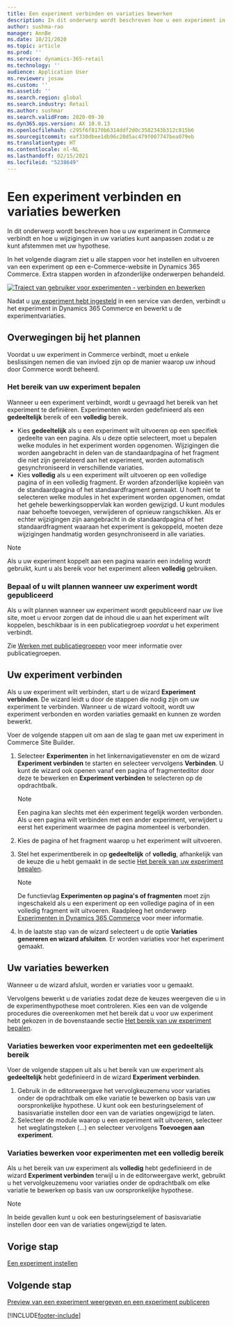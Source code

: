 ```yaml
---
title: Een experiment verbinden en variaties bewerken
description: In dit onderwerp wordt beschreven hoe u een experiment in een service van derden verbindt met Dynamics 365 Commerce en hoe u variaties voor het experiment bewerkt.
author: sushma-rao
manager: AnnBe
ms.date: 10/21/2020
ms.topic: article
ms.prod: ''
ms.service: dynamics-365-retail
ms.technology: ''
audience: Application User
ms.reviewer: josaw
ms.custom: ''
ms.assetid: ''
ms.search.region: global
ms.search.industry: Retail
ms.author: sushmar
ms.search.validFrom: 2020-09-30
ms.dyn365.ops.version: AX 10.0.13
ms.openlocfilehash: c295f6f8170b6314ddf2d0c3582343b312c815b6
ms.sourcegitcommit: eaf330dbee1db96c20d5ac479f007747bea079eb
ms.translationtype: HT
ms.contentlocale: nl-NL
ms.lasthandoff: 02/15/2021
ms.locfileid: "5238649"
---
```

# <a name="connect-an-experiment-and-edit-variations"></a>Een experiment verbinden en variaties bewerken

In dit onderwerp wordt beschreven hoe u uw experiment in Commerce verbindt en hoe u wijzigingen in uw variaties kunt aanpassen zodat u ze kunt afstemmen met uw hypothese. 

In het volgende diagram ziet u alle stappen voor het instellen en uitvoeren van een experiment op een e-Commerce-website in Dynamics 365 Commerce. Extra stappen worden in afzonderlijke onderwerpen behandeld.

[ ![Traject van gebruiker voor experimenten - verbinden en bewerken](./media/experimentation_connect_edit.svg) ](./media/experimentation_connect_edit.svg#lightbox)

Nadat u [uw experiment hebt ingesteld](experimentation-setup.md) in een service van derden, verbindt u het experiment in Dynamics 365 Commerce en bewerkt u de experimentvariaties.

## <a name="planning-considerations"></a>Overwegingen bij het plannen

Voordat u uw experiment in Commerce verbindt, moet u enkele beslissingen nemen die van invloed zijn op de manier waarop uw inhoud door Commerce wordt beheerd.

### <a name="determine-the-scope-of-your-experiment"></a>Het bereik van uw experiment bepalen
Wanneer u een experiment verbindt, wordt u gevraagd het bereik van het experiment te definiëren. Experimenten worden gedefinieerd als een **gedeeltelijk** bereik of een **volledig** bereik.
- Kies **gedeeltelijk** als u een experiment wilt uitvoeren op een specifiek gedeelte van een pagina. Als u deze optie selecteert, moet u bepalen welke modules in het experiment worden opgenomen. Wijzigingen die worden aangebracht in delen van de standaardpagina of het fragment die niet zijn gerelateerd aan het experiment, worden automatisch gesynchroniseerd in verschillende variaties.
- Kies **volledig** als u een experiment wilt uitvoeren op een volledige pagina of in een volledig fragment. Er worden afzonderlijke kopieën van de standaardpagina of het standaardfragment gemaakt. U hoeft niet te selecteren welke modules in het experiment worden opgenomen, omdat het gehele bewerkingsoppervlak kan worden gewijzigd. U kunt modules naar behoefte toevoegen, verwijderen of opnieuw rangschikken. Als er echter wijzigingen zijn aangebracht in de standaardpagina of het standaardfragment waaraan het experiment is gekoppeld, moeten deze wijzigingen handmatig worden gesynchroniseerd in alle variaties.

<!-- not to editors, we're adding an image here to illustrate the difference. it will help.) -->

> [!NOTE]
> Als u uw experiment koppelt aan een pagina waarin een indeling wordt gebruikt, kunt u als bereik voor het experiment alleen **volledig** gebruiken.

### <a name="decide-if-you-want-to-schedule-when-your-experiment-is-published"></a>Bepaal of u wilt plannen wanneer uw experiment wordt gepubliceerd
Als u wilt plannen wanneer uw experiment wordt gepubliceerd naar uw live site, moet u ervoor zorgen dat de inhoud die u aan het experiment wilt koppelen, beschikbaar is in een publicatiegroep *voordat* u het experiment verbindt. 

Zie [Werken met publicatiegroepen](publish-groups.md) voor meer informatie over publicatiegroepen.


## <a name="connect-your-experiment"></a>Uw experiment verbinden
Als u uw experiment wilt verbinden, start u de wizard **Experiment verbinden**. De wizard leidt u door de stappen die nodig zijn om uw experiment te verbinden. Wanneer u de wizard voltooit, wordt uw experiment verbonden en worden variaties gemaakt en kunnen ze worden bewerkt.

Voer de volgende stappen uit om aan de slag te gaan met uw experiment in Commerce Site Builder.

1. Selecteer **Experimenten** in het linkernavigatievenster en om de wizard **Experiment verbinden** te starten en selecteer vervolgens **Verbinden**. U kunt de wizard ook openen vanaf een pagina of fragmenteditor door deze te bewerken en **Experiment verbinden** te selecteren op de opdrachtbalk.

    > [!NOTE]
    > Een pagina kan slechts met één experiment tegelijk worden verbonden. Als u een pagina wilt verbinden met een ander experiment, verwijdert u eerst het experiment waarmee de pagina momenteel is verbonden.

1. Kies de pagina of het fragment waarop u het experiment wilt uitvoeren.
1. Stel het experimentbereik in op **gedeeltelijk** of **volledig**, afhankelijk van de keuze die u hebt gemaakt in de sectie [Het bereik van uw experiment bepalen](#determine-the-scope-of-your-experiment).
    > [!NOTE]
    > De functievlag **Experimenten op pagina's of fragmenten** moet zijn ingeschakeld als u een experiment op een volledige pagina of in een volledig fragment wilt uitvoeren. Raadpleeg het onderwerp [Experimenten in Dynamics 365 Commerce](experimentation-overview.md) voor meer informatie.
    
1. In de laatste stap van de wizard selecteert u de optie **Variaties genereren en wizard afsluiten**. Er worden variaties voor het experiment gemaakt. 

## <a name="edit-your-variations"></a>Uw variaties bewerken
Wanneer u de wizard afsluit, worden er variaties voor u gemaakt. 

Vervolgens bewerkt u de variaties zodat deze de keuzes weergeven die u in de experimenthypothese moet controleren. Kies een van de volgende procedures die overeenkomen met het bereik dat u voor uw experiment hebt gekozen in de bovenstaande sectie [Het bereik van uw experiment bepalen](#determine-the-scope-of-your-experiment).

### <a name="edit-variations-for-experiments-with-partial-scope"></a>Variaties bewerken voor experimenten met een gedeeltelijk bereik
Voer de volgende stappen uit als u het bereik van uw experiment als **gedeeltelijk** hebt gedefinieerd in de wizard **Experiment verbinden**.

1. Gebruik in de editorweergave het vervolgkeuzemenu voor variaties onder de opdrachtbalk om elke variatie te bewerken op basis van uw oorspronkelijke hypothese. U kunt ook een besturingselement of basisvariatie instellen door een van de variaties ongewijzigd te laten.
1. Selecteer de module waarop u een experiment wilt uitvoeren, selecteer het weglatingsteken (...) en selecteer vervolgens **Toevoegen aan experiment**.

### <a name="edit-variations-for-experiments-with-entire-scope"></a>Variaties bewerken voor experimenten met een volledig bereik
Als u het bereik van uw experiment als **volledig** hebt gedefinieerd in de wizard **Experiment verbinden** terwijl u in de editorweergave werkt, gebruikt u het vervolgkeuzemenu voor variaties onder de opdrachtbalk om elke variatie te bewerken op basis van uw oorspronkelijke hypothese. 

> [!NOTE]
> In beide gevallen kunt u ook een besturingselement of basisvariatie instellen door een van de variaties ongewijzigd te laten.

## <a name="previous-step"></a>Vorige stap
[Een experiment instellen](experimentation-setup.md) 


## <a name="next-step"></a>Volgende stap
[Preview van een experiment weergeven en een experiment publiceren](experimentation-preview-publish.md)


[!INCLUDE[footer-include](../includes/footer-banner.md)]